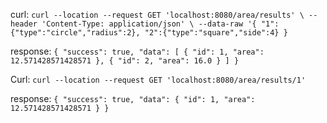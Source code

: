 curl:
`curl --location --request GET 'localhost:8080/area/results' \
--header 'Content-Type: application/json' \
--data-raw '{
    "1":{"type":"circle","radius":2},
    "2":{"type":"square","side":4}
}`

response:
`{
"success": true,
"data": [
{
"id": 1,
"area": 12.571428571428571
},
{
"id": 2,
"area": 16.0
}
]
}`

Curl:
`curl --location --request GET 'localhost:8080/area/results/1'`

response: 
`{
"success": true,
"data": {
"id": 1,
"area": 12.571428571428571
}
}`